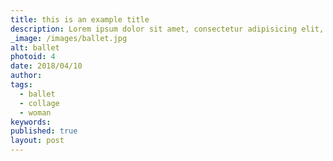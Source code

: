 ```yaml
---
title: this is an example title
description: Lorem ipsum dolor sit amet, consectetur adipisicing elit, sed do eiusmod tempor incididunt ut labore et dolore magna aliqua. Ut enim ad minim veniam, quis nostrud exercitation ullamco laboris nisi ut aliquip ex ea commodo consequat.
_image: /images/ballet.jpg
alt: ballet
photoid: 4
date: 2018/04/10
author:
tags:
  - ballet
  - collage
  - woman
keywords:
published: true
layout: post
---
```

